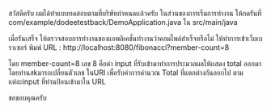 สวัสดีครับ ผมได้ทำแบบทดสอบตามที่บริษัทกำหนดเเล้วครับ
ในส่วนของการเริ่มการทำงาน ให้กดรันที่ com/example/dodeetestback/DemoApplication.java
ใน src/main/java

เมื่อรันเสร็จ ให้ตรวจสอบการทำงานของแอพลิเคชั่นทำงานว่าคอมไพล์สำเร็จหรือไม่ ให้ทำการเข้าเว็บเบราเซอร์ พิมพ์ URL : http://localhost:8080/fibonacci?member-count=8

โดย member-count=8  เลข 8 คือค่า input ที่รับเข้ามาทำการประมวลผลให้เเสดง total ออกมา โดยท่านสkมารถเปลี่ยนตัวเลข ในURl เพื่อรับค่าการคำนวณ
Total ที่แตกต่างกันออกไป ตามแต่ละinput ที่ท่านป้อนเข้ามาใน URL

ขอขอบคุณครับ



